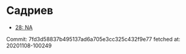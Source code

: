 # Садриев
- [28: NA](28.md)

Commit: 7fd3d58837b495137ad6a705e3cc325c432f9e77
 fetched at: 20201108-100249
